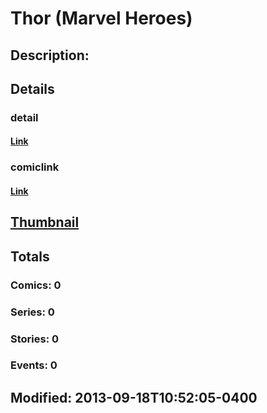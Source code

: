 # Thor (Marvel Heroes)
## Description: 
## Details
### detail
#### [Link](http://marvel.com/characters/60/thor?utm_campaign=apiRef&utm_source=225578a89fc76f3d20fbffda5d17a88d)
### comiclink
#### [Link](http://marvel.com/comics/characters/1017315/thor_marvel_heroes?utm_campaign=apiRef&utm_source=225578a89fc76f3d20fbffda5d17a88d)
## [Thumbnail](http://i.annihil.us/u/prod/marvel/i/mg/c/20/5239be0b8ecd1.jpg)
## Totals
### Comics: 0
### Series: 0
### Stories: 0
### Events: 0
## Modified: 2013-09-18T10:52:05-0400